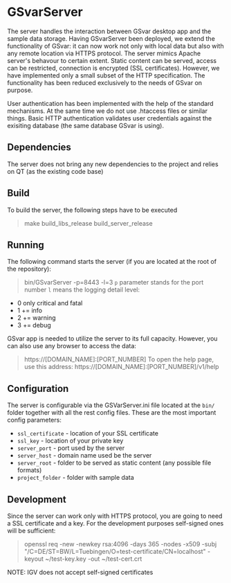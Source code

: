# GSvarServer
The server handles the interaction between GSvar desktop app and the sample data storage. Having GSvarServer been deployed, we extend the functionality of GSvar: it can now work not only with local data but also with any remote location via HTTPS protocol. The server mimics Apache server's behavour to certain extent. Static content can be served, access can be restricted, connection is encrypted (SSL certificates). However, we have implemented only a small subset of the HTTP specification. The functionality has been reduced exclusively to the needs of GSvar on purpose.

User authentication has been implemented with the help of the standard mechanisms. At the same time we do not use .htaccess files or similar things. Basic HTTP authentication validates user credentials against the exisiting database (the same database GSvar is using). 

## Dependencies
The server does not bring any new dependencies to the project and relies on QT (as the existing code base)

## Build
To build the server, the following steps have to be executed
> make build_libs_release
> build_server_release

## Running
The following command starts the server (if you are located at the root of the repository):
> bin/GSvarServer -p=8443 -l=3
`p` parameter stands for the port number
`l` means the logging detail level:
* 0 only critical and fatal
* 1 += info
* 2 += warning
* 3 += debug

GSvar app is needed to utilize the server to its full capacity. However, you can also use any browser to access the data:
> https://[DOMAIN_NAME]:[PORT_NUMBER]
To open the help page, use this address:
> https://[DOMAIN_NAME]:[PORT_NUMBER]/v1/help

## Configuration
The server is configurable via the GSVarServer.ini file located at the `bin/` folder together with all the rest config files.
These are the most important config parameters:
* `ssl_certificate` - location of your SSL certificate
* `ssl_key` - location of your private key
* `server_port` - port used by the server
* `server_host` - domain name used be the server
* `server_root` - folder to be served as static content (any possible file formats)
* `project_folder` - folder with sample data

## Development
Since the server can work only with HTTPS protocol, you are going to need a SSL certificate and a key. For the development purposes self-signed ones will be sufficient:
> openssl req -new -newkey rsa:4096 -days 365 -nodes -x509 -subj "/C=DE/ST=BW/L=Tuebingen/O=test-certificate/CN=localhost" -keyout ~/test-key.key -out ~/test-cert.crt

NOTE: IGV does not accept self-signed certificates
